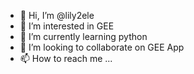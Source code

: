 - 👋 Hi, I’m @lily2ele
- 👀 I’m interested in GEE
- 🌱 I’m currently learning python
- 💞️ I’m looking to collaborate on GEE App
- 📫 How to reach me ...

<!---
lily2ele/lily2ele is a ✨ special ✨ repository because its `README.md` (this file) appears on your GitHub profile.
You can click the Preview link to take a look at your changes.
--->
